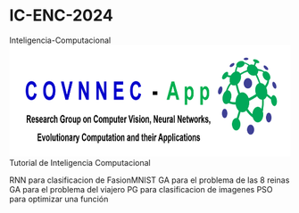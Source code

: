 # IC-ENC-2024
 Inteligencia-Computacional
 <img src="https://github.com/hersan19/ENC2022-PI-GP/blob/main/covnnec.png" data-canonical-src="https://github.com/hersan19/ENC2022-PI-GP/blob/main/covnnec.png" width="1000" height="200" />
Tutorial de Inteligencia Computacional

RNN para clasificacion de FasionMNIST
GA para el problema de las 8 reinas
GA para el problema del viajero
PG para clasificacion de imagenes
PSO para optimizar una función